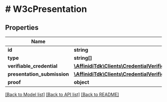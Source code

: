 # # W3cPresentation

## Properties

Name | Type | Description | Notes
------------ | ------------- | ------------- | -------------
**id** | **string** |  | [optional]
**type** | **string[]** |  |
**verifiable_credential** | [**\AffinidiTdk\Clients\CredentialVerificationClient\Model\W3cCredential[]**](W3cCredential.md) |  |
**presentation_submission** | [**\AffinidiTdk\Clients\CredentialVerificationClient\Model\PresentationSubmission**](PresentationSubmission.md) |  | [optional]
**proof** | **object** |  |

[[Back to Model list]](../../README.md#models) [[Back to API list]](../../README.md#endpoints) [[Back to README]](../../README.md)
